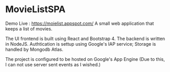 # MovieListSPA

Demo Live : https://moielist.appspot.com/
A small web application that keeps a list of movies. 

The UI frontend is built using React and Bootstrap 4.
The backend is written in NodeJS. 
Authtication is settup using Google's IAP service;
Storage is handled by Mongodb Atlas.

The project is configured to be hosted on Google's App Engine
(Due to this, I can not use server sent events as I wished.)




